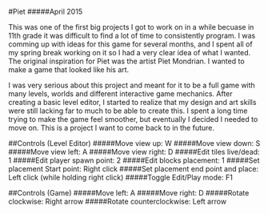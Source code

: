 #Piet
#####April 2015

This was one of the first big projects I got to work on in a while becuase in 11th grade it was difficult to find a lot of time to consistently program. I was comming up with ideas for this game for several months, and I spent all of my spring break working on it so I had a very clear idea of what I wanted. The original inspiration for Piet was the artist Piet Mondrian. I wanted to make a game that looked like his art.

I was very serious about this project and meant for it to be a full game with many levels, worlds and different interactive game mechanics. After creating a basic level editor, I started to realize that my design and art skills were still lacking far to much to be able to create this. I spent a long time trying to make the game feel smoother, but eventually I decided I needed to move on. This is a project I want to come back to in the future.

##Controls (Level Editor)
#####Move view up: W
#####Move view down: S
#####Move view left: A
#####Move view right: D
#####Edit tiles live/dead: 1
#####Edit player spawn point: 2
#####Edit blocks placement: 1
#####Set placement Start point: Right click
#####Set placement end point and place: Left click (while holding right click)
#####Toggle Edit/Play mode: F1

##Controls (Game)
#####Move left: A
#####Move right: D
#####Rotate clockwise: Right arrow
#####Rotate counterclockwise: Left arrow
